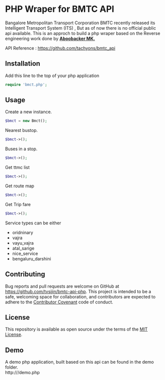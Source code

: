 # PHP Wraper for BMTC API


Bangalore Metropolitan Transport Corporation BMTC recently released its Intelligent Transport System (ITS) , But as of now there is no official public api available. This is an approch to build a php wraper based on the Reverse engineering work done by [**Aboobacker MK.**](https://github.com/tachyons)

API Reference : https://github.com/tachyons/bmtc_api

## Installation

Add this line to the top of your php application

```php
require 'bmct.php';
```

## Usage

Create a new instance.

```php
$bmct = new Bmct();
```

Nearest bustop.

```php
$bmct->();
```

Buses in a stop.
```php
$bmct->();
```
Get ttmc list

```php
$bmct->();
```
Get route map

```php
$bmct->();
```

Get Trip fare

```php
$bmct->();
```

Service types can be either
* oridninary
* vajra
* vayu_vajra
* atal_sarige
* nice_service
* bengaluru_darshini

## Contributing

Bug reports and pull requests are welcome on GitHub at https://github.com/tvsijin/bmtc-api-php. This project is intended to be a safe, welcoming space for collaboration, and contributors are expected to adhere to the [Contributor Covenant](http://contributor-covenant.org) code of conduct.


## License

This repository is available as open source under the terms of the [MIT License](http://opensource.org/licenses/MIT).

## Demo

A demo php application, built based on this api can be found in the demo folder.    
http:///demo.php
